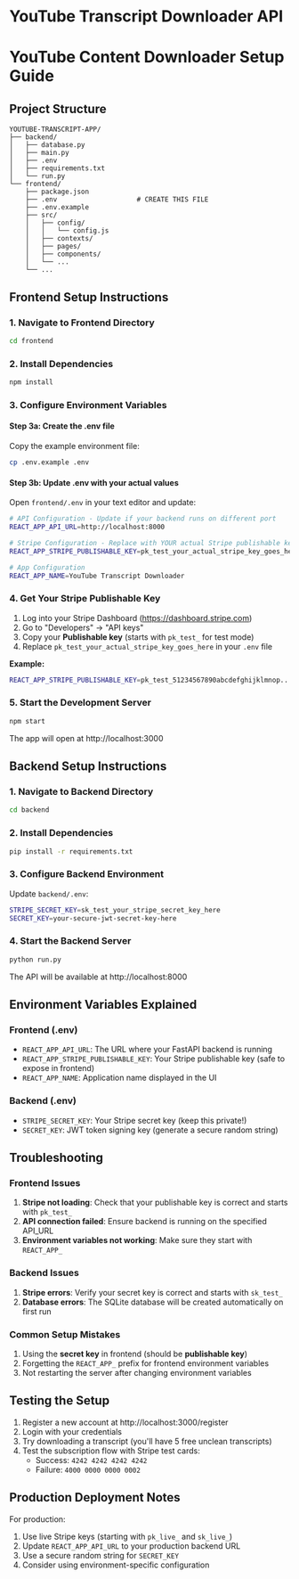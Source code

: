 ﻿# YouTube Transcript Downloader API
# YouTube Content Downloader Setup Guide

## Project Structure
```
YOUTUBE-TRANSCRIPT-APP/
├── backend/
│   ├── database.py
│   ├── main.py
│   ├── .env
│   ├── requirements.txt
│   └── run.py
└── frontend/
    ├── package.json
    ├── .env                    # CREATE THIS FILE
    ├── .env.example
    ├── src/
    │   ├── config/
    │   │   └── config.js
    │   ├── contexts/
    │   ├── pages/
    │   ├── components/
    │   └── ...
    └── ...
```

## Frontend Setup Instructions

### 1. Navigate to Frontend Directory
```bash
cd frontend
```

### 2. Install Dependencies
```bash
npm install
```

### 3. Configure Environment Variables

#### Step 3a: Create the .env file
Copy the example environment file:
```bash
cp .env.example .env
```

#### Step 3b: Update .env with your actual values
Open `frontend/.env` in your text editor and update:

```bash
# API Configuration - Update if your backend runs on different port
REACT_APP_API_URL=http://localhost:8000

# Stripe Configuration - Replace with YOUR actual Stripe publishable key
REACT_APP_STRIPE_PUBLISHABLE_KEY=pk_test_your_actual_stripe_key_goes_here

# App Configuration
REACT_APP_NAME=YouTube Transcript Downloader
```

### 4. Get Your Stripe Publishable Key

1. Log into your Stripe Dashboard (https://dashboard.stripe.com)
2. Go to "Developers" → "API keys"
3. Copy your **Publishable key** (starts with `pk_test_` for test mode)
4. Replace `pk_test_your_actual_stripe_key_goes_here` in your `.env` file

**Example:**
```bash
REACT_APP_STRIPE_PUBLISHABLE_KEY=pk_test_51234567890abcdefghijklmnop...
```

### 5. Start the Development Server
```bash
npm start
```

The app will open at http://localhost:3000

## Backend Setup Instructions

### 1. Navigate to Backend Directory
```bash
cd backend
```

### 2. Install Dependencies
```bash
pip install -r requirements.txt
```

### 3. Configure Backend Environment
Update `backend/.env`:
```bash
STRIPE_SECRET_KEY=sk_test_your_stripe_secret_key_here
SECRET_KEY=your-secure-jwt-secret-key-here
```

### 4. Start the Backend Server
```bash
python run.py
```

The API will be available at http://localhost:8000

## Environment Variables Explained

### Frontend (.env)
- `REACT_APP_API_URL`: The URL where your FastAPI backend is running
- `REACT_APP_STRIPE_PUBLISHABLE_KEY`: Your Stripe publishable key (safe to expose in frontend)
- `REACT_APP_NAME`: Application name displayed in the UI

### Backend (.env)
- `STRIPE_SECRET_KEY`: Your Stripe secret key (keep this private!)
- `SECRET_KEY`: JWT token signing key (generate a secure random string)

## Troubleshooting

### Frontend Issues
1. **Stripe not loading**: Check that your publishable key is correct and starts with `pk_test_`
2. **API connection failed**: Ensure backend is running on the specified API_URL
3. **Environment variables not working**: Make sure they start with `REACT_APP_`

### Backend Issues
1. **Stripe errors**: Verify your secret key is correct and starts with `sk_test_`
2. **Database errors**: The SQLite database will be created automatically on first run

### Common Setup Mistakes
1. Using the **secret key** in frontend (should be **publishable key**)
2. Forgetting the `REACT_APP_` prefix for frontend environment variables
3. Not restarting the server after changing environment variables

## Testing the Setup

1. Register a new account at http://localhost:3000/register
2. Login with your credentials
3. Try downloading a transcript (you'll have 5 free unclean transcripts)
4. Test the subscription flow with Stripe test cards:
   - Success: `4242 4242 4242 4242`
   - Failure: `4000 0000 0000 0002`

## Production Deployment Notes

For production:
1. Use live Stripe keys (starting with `pk_live_` and `sk_live_`)
2. Update `REACT_APP_API_URL` to your production backend URL
3. Use a secure random string for `SECRET_KEY`
4. Consider using environment-specific configuration

